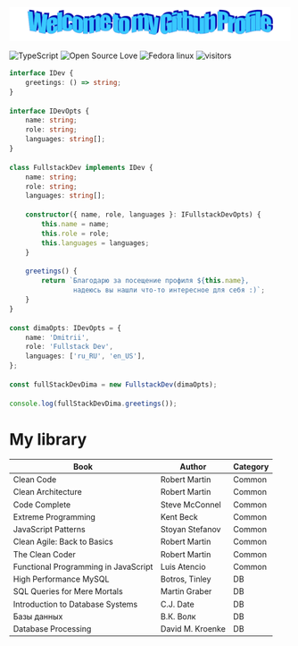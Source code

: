 ![Welcome to my profile!](https://github.com/abbZe/profile-images/blob/main/welcome.png?raw=true)

![TypeScript](https://badges.frapsoft.com/typescript/love/typescript.svg?v=101)
![Open Source Love](https://badges.frapsoft.com/os/v1/open-source.svg?v=103)
![Fedora linux](https://img.shields.io/badge/Fedora-294172?style=for-the-badge&logo=fedora&logoColor=white)
![visitors](https://visitor-badge.laobi.icu/badge?page_id=abbZe.abbZe)

```typescript
interface IDev {
    greetings: () => string;
}

interface IDevOpts {
    name: string;
    role: string;
    languages: string[];
}

class FullstackDev implements IDev {
    name: string;
    role: string;
    languages: string[];

    constructor({ name, role, languages }: IFullstackDevOpts) {
        this.name = name;
        this.role = role;
        this.languages = languages;
    }

    greetings() {
        return `Благодарю за посещение профиля ${this.name},
                надеюсь вы нашли что-то интересное для себя :)`;
    }
}

const dimaOpts: IDevOpts = {
    name: 'Dmitrii',
    role: 'Fullstack Dev',
    languages: ['ru_RU', 'en_US'],
};

const fullStackDevDima = new FullstackDev(dimaOpts);

console.log(fullStackDevDima.greetings());
```

# My library

| Book                                           | Author                       | Category |
|------------------------------------------------|------------------------------|----------|
| Clean Code                                     | Robert Martin                | Common   |
| Clean Architecture                             | Robert Martin                | Common   |
| Code Complete                                  | Steve McConnel               | Common   |
| Extreme Programming                            | Kent Beck                    | Common   |
| JavaScript Patterns                            | Stoyan Stefanov              | Common   |
| Clean Agile: Back to Basics                    | Robert Martin                | Common   |
| The Clean Coder                                | Robert Martin                | Common   |
| Functional Programming in JavaScript           | Luis Atencio                 | Common   |
| High Performance MySQL                         | Botros, Tinley               | DB       |
| SQL Queries for Mere Mortals                   | Martin Graber                | DB       |
| Introduction to Database Systems               | C.J. Date                    | DB       |
| Базы данных                                    | В.К. Волк                    | DB       |
| Database Processing                            | David M. Kroenke             | DB       |
